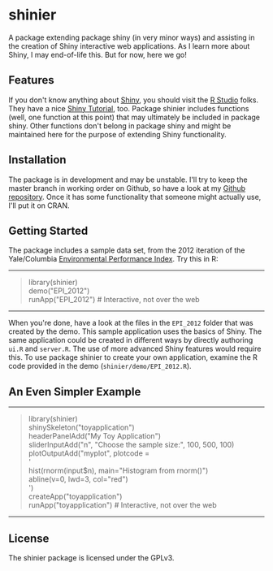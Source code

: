 shinier
=======

A package extending package shiny (in very minor ways) and
assisting in the creation of Shiny interactive web applications.
As I learn more about Shiny, I may end-of-life this.  But for now,
here we go!

## Features

If you don't know anything about [Shiny](http://www.rstudio.com/shiny/),
you should visit the [R Studio](http://www.rstudio.com) folks.  They
have a nice [Shiny Tutorial](http://rstudio.github.io/shiny/tutorial/), too.
Package shinier includes functions (well, one function at this point)
that may ultimately be included in package shiny.
Other functions don't belong in package shiny and might be maintained here
for the purpose of extending Shiny functionality.

## Installation

The package is in development and may be unstable.  I'll try to keep
the master branch in working order on Github, so have a look at my
[Github repository](http://github.com/jayemerson/shinier).  Once it has
some functionality that someone might actually use, I'll put it on CRAN.

## Getting Started

The package includes a sample data set, from the 2012 iteration of the
Yale/Columbia [Environmental Performance Index](http://epi.yale.edu).
Try this in R:

---

> library(shinier)  
> demo("EPI_2012")  
> runApp("EPI_2012")     # Interactive, not over the web

---

When you're done, have a look at the files in the `EPI_2012` folder that
was created by the demo.  This sample application uses the basics of Shiny.
The same application could be created in different ways by directly authoring
`ui.R` and `server.R`.  The use of more advanced Shiny features would
require this.  To use package shinier to create your own application,
examine the R code provided in the demo (`shinier/demo/EPI_2012.R`).

## An Even Simpler Example

---

> library(shinier)  
> shinySkeleton("toyapplication")  
> headerPanelAdd("My Toy Application")  
> sliderInputAdd("n", "Choose the sample size:", 100, 500, 100)  
> plotOutputAdd("myplot", plotcode =  
>   '  
>        hist(rnorm(input$n), main="Histogram from rnorm()")  
>        abline(v=0, lwd=3, col="red")  
>   ')  
> createApp("toyapplication")  
> runApp("toyapplication")      # Interactive, not over the web

---

## License

The shinier package is licensed under the GPLv3.
